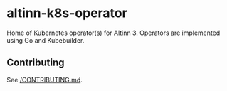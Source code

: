 # altinn-k8s-operator

Home of Kubernetes operator(s) for Altinn 3.
Operators are implemented using Go and Kubebuilder.

## Contributing

See [/CONTRIBUTING.md](/CONTRIBUTING.md).
